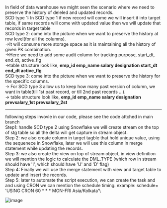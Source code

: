 In field of data warehouse we might seen the scenario where we need to preserve the history of deleled and updated records.\
SCD type 1: In SCD type 1 if new record will come we will insert it into target table, if same records will come with updated value then we will update that records in target              table\
SCD type 2: come into the picture when we want to preserve the history at row level(for all the columns).\
  ->It will consume more storage space as it is maintaining all the history of given PK combination.\
  ->Here we need to add some audit column for tracking purpose, start_dt, end_dt, active_flg\
  ->table structure look like, **emp_id    emp_name    salary    designation    start_dt    end_dt    active_flg**\
SCD type 3: come into the picture when we want to preserve the history for the specific columns.\
  -> For SCD type 3 allow us to keep how many past version of column, we want in table(till 1st past record, or till 2nd past records ...).\
  -> table structure look like,  **emp_id    emp_name   salary    designation    prevsalary_1st    prevsalary_2st** 

********************************************************************************************************************************************************
following steps invovle in our code, please see the code attched in main branch\
Step1: handle SCD type 2 using Snowflake we will create stream on the top of stg table so all the delta will get capture in stream object.\
Step 2: we also create column in target tagble that hold unique value, using the sequenece in Snowflake, later we will use this column in merge statement while updating the records.\
Step 3: we also create the view on top of stream object, in view definition we will mention the logic to calculate the DML_TYPE (which row in stream should have 'I', which should have 'U' and 'D' flag)\
Step 4: Finally we will use the merge statement with view and target table to update and insert the records.\
Step 5: later to automate the script execution, we can create the task and and using CRON we can mention the schedule timing. example: schedule= 'USING CRON 60 * * * MON-FRI Asia/Kolkata'\

![image](https://github.com/user-attachments/assets/f4bcb11f-021f-4706-9bfe-641757c60e56)



